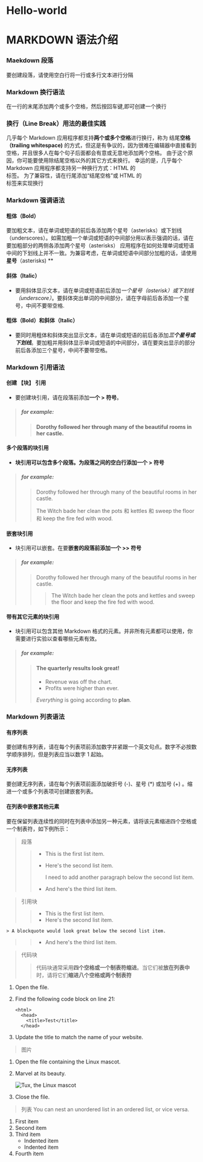 # Hello-world

MARKDOWN 语法介绍
==========

### Maekdown 段落
要创建段落，请使用空白行将一行或多行文本进行分隔

### Markdown 换行语法
在一行的末尾添加两个或多个空格，然后按回车键,即可创建一个换行    

### 换行（Line Break）用法的最佳实践
几乎每个 Markdown 应用程序都支持**两个或多个空格**进行换行，称为 结尾**空格（trailing  whitespace)** 的方式，但这是有争议的，因为很难在编辑器中直接看到空格，并且很多人在每个句子后面都会有意或无意地添加两个空格。
由于这个原因，你可能要使用除结尾空格以外的其它方式来换行。
幸运的是，几乎每个 Markdown 应用程序都支持另一种换行方式：HTML 的 <br> 标签。
为了兼容性，请在行尾添加“结尾空格”或 HTML 的 <br> 标签来实现换行

### Markdown 强调语法
#### 粗体（Bold）
要加粗文本，请在单词或短语的前后各添加两个星号（asterisks）或下划线（underscores）。如需加粗一个单词或短语的中间部分用以表示强调的话，请在要加粗部分的两侧各添加两个星号（asterisks）
 应用程序在如何处理单词或短语中间的下划线上并不一致。为兼容考虑，在单词或短语中间部分加粗的话，请使用**星号**（asterisks) **

#### 斜体（Italic）
- 要用斜体显示文本，请在单词或短语前后添加*一个星号（asterisk）或下划线（underscore）*。要斜体突出单词的中间部分，请在字母前后各添加一个星号，中间不要带空格.

#### 粗体（Bold）和斜体（Italic）
- 要同时用粗体和斜体突出显示文本，请在单词或短语的前后各添加***三个星号或下划线***。要加粗并用斜体显示单词或短语的中间部分，请在要突出显示的部分前后各添加三个星号，中间不要带空格。

### Markdown 引用语法
#### 创建 【块】 引用
- 要创建块引用，请在段落前添加**一个 > 符号**。
> ##### for example:
>> **Dorothy followed her through many of the beautiful rooms in her castle.**
#### 多个段落的块引用
- **块引用可以包含多个段落。为段落之间的空白行添加一个 > 符号**
> ##### for example:
>> Dorothy followed her through many of the beautiful rooms in her castle.
>>
>> The Witch bade her clean the pots 和 kettles 和 sweep the floor 和 keep the fire fed with wood.
#### 嵌套块引用
- 块引用可以嵌套。在要**嵌套的段落前添加一个 >> 符号**
> ##### for example:
>> Dorothy followed her through many of the beautiful rooms in her castle.
>>
>>> The Witch bade her clean the pots and kettles and sweep the floor and keep the fire fed with wood.
#### 带有其它元素的块引用
- 块引用可以包含其他 Markdown 格式的元素。并非所有元素都可以使用，你需要进行实验以查看哪些元素有效。
> ##### for example:
>> #### The quarterly results look great!
>>
>> - Revenue was off the chart.
>> - Profits were higher than ever.
>>
>>  *Everything* is going according to **plan**.

### Markdown 列表语法
#### 有序列表
要创建有序列表，请在每个列表项前添加数字并紧跟一个英文句点。数字不必按数学顺序排列，但是列表应当以数字 1 起始。

#### 无序列表
要创建无序列表，请在每个列表项前面添加破折号 (-)、星号 (*) 或加号 (+) 。缩进一个或多个列表项可创建嵌套列表。

#### 在列表中嵌套其他元素
要在保留列表连续性的同时在列表中添加另一种元素，请将该元素缩进四个空格或一个制表符，如下例所示：
> 段落
>> *   This is the first list item.
>> *   Here's the second list item.
>> 
>>      I need to add another paragraph below the second list item.
>>
>> *   And here's the third list item.

> 引用块
>> *   This is the first list item.
>> *   Here's the second list item.
>> 
    > A blockquote would look great below the second list item.
>> 
>> *   And here's the third list item.

> 代码块
>> 代码块通常采用**四个空格或一个制表符缩进**。当它们被**放在列表中**时，请将它们**缩进八个空格或两个制表符**
1.  Open the file.
2.  Find the following code block on line 21:

        <html>
          <head>
            <title>Test</title>
          </head>

3.  Update the title to match the name of your website.
> 图片
1.  Open the file containing the Linux mascot.
2.  Marvel at its beauty.

    ![Tux, the Linux mascot](/assets/images/tux.png)

3.  Close the file.

> 列表
You can nest an unordered list in an ordered list, or vice versa.

1. First item
2. Second item
3. Third item
    - Indented item
    - Indented item
4. Fourth item









